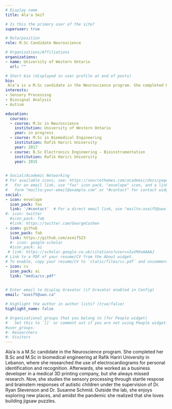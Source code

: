 ```yaml
---
# Display name
title: Ala'a Seif

# Is this the primary user of the site?
superuser: true

# Role/position
role: M.Sc Candidate Neuroscience

# Organizations/Affiliations
organizations:
- name: University of Western Ontario
  url: ""

# Short bio (displayed in user profile at end of posts)
bio:
 Ala’a is a M.Sc candidate in the Neuroscience program. She completed her B.Sc and M.Sc in biomedical engineering at Rafik Hariri University in Lebanon, where she researched the use of electrocardiograms for personal identification and recognition. Afterwards, she worked as a business developer in a medical 3D printing company, but she always missed research. Now, she studies the sensory processing through startle respose and  brainstem responses of autistic children under the supervision of Dr. Ryan Stevenson in [Sensory Preception Lab] (https://sensorylab.ca/)  and Dr. Susanne Schmid in [The Schmid Lab] (http://www.theschmidlab.com/).Outside the lab, she enjoys exploring new places, and amidst the pandemic she realized that she loves building jigsaw puzzles.
interests:
- Sensory Processing 
- Biosignal Analysis
- Autism

education:
  courses:
  - course: M.Sc in Neuroscience
    institution: University of Western Ontario
    year: in progress
  - course: M.Sc in Biomedical Engineering
    institution: Rafik Hariri University
    year: 2017
  - course: B.Sc Electronics Engineering - Bioinstrumentation
    institution: Rafik Hariri University
    year: 2015
  

# Social/Academic Networking
# For available icons, see: https://sourcethemes.com/academic/docs/page-builder/#icons
#   For an email link, use "fas" icon pack, "envelope" icon, and a link in the
#   form "mailto:your-email@example.com" or "#contact" for contact widget.
social:
- icon: envelope
  icon_pack: fas
  link: '/#contact'  # For a direct email link, use "mailto:aseif5@uwo.ca".
#- icon: twitter
  #icon_pack: fab
  #link: https://twitter.com/GeorgeCushen
- icon: github
  icon_pack: fab
  link: https://github.com/aseif523
  #- icon: google-scholar
  #icon_pack: ai
 # link: https://scholar.google.co.uk/citations?user=sIwtMXoAAAAJ
# Link to a PDF of your resume/CV from the About widget.
# To enable, copy your resume/CV to `static/files/cv.pdf` and uncomment the lines below.
- icon: cv
  icon_pack: ai
  link: "media/cv.pdf"
 

# Enter email to display Gravatar (if Gravatar enabled in Config)
email: "aseif5@uwo.ca"

# Highlight the author in author lists? (true/false)
highlight_name: false

# Organizational groups that you belong to (for People widget)
#   Set this to `[]` or comment out if you are not using People widget.
#user_groups:
#- Researchers
#- Visitors
---
```


Ala’a is a M.Sc candidate in the Neuroscience program. She completed her B.Sc and M.Sc in biomedical engineering at Rafik Hariri University in Lebanon, where she researched the use of electrocardiograms for personal identification and recognition. Afterwards, she worked as a business developer in a medical 3D printing company, but she always missed research. Now, she studies the sensory processing through startle respose and  brainstem responses of autistic children under the supervision of Dr. Ryan Stevenson and Dr. Susanne Schmid.
Outside the lab, she enjoys exploring new places, and amidst the pandemic she realized that she loves building jigsaw puzzles.
